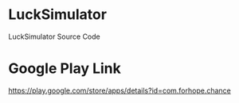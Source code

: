 # LuckSimulator
LuckSimulator Source Code
# Google Play Link 
https://play.google.com/store/apps/details?id=com.forhope.chance

